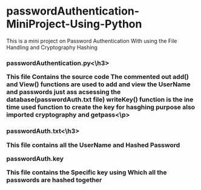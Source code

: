 # passwordAuthentication-MiniProject-Using-Python

This is a mini project on Password Authentication With using the File Handling and Cryptography Hashing

<h3>passwordAuthentication.py<\h3>

<p>This file Contains the source code
The commented out add() and View() functions are used to add and view the UserName and passwords just ass acsessing the database(passwordAuth.txt file)
writeKey() function is the ine time used function to create the key for hasghing purpose
also imported cryptography and getpass<\p>

<h3>passwordAuth.txt<\h3>

This file contains all the UserName and Hashed Password

passwordAuth.key

This file contains the Specific key using Which all the passwords are hashed together
